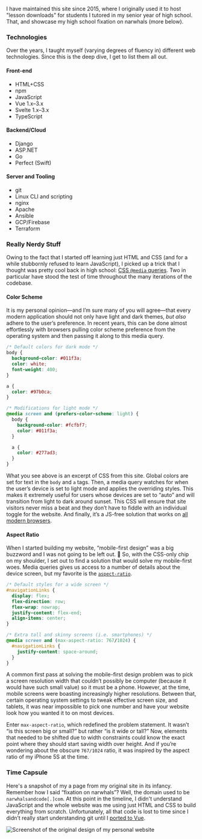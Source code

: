 I have maintained this site since 2015, where I originally used it to host "lesson downloads" for students I tutored in my senior year of high school. That, and showcase my high school fixation on narwhals (more below).

### Technologies

Over the years, I taught myself (varying degrees of fluency in) different web technologies. Since this is the deep dive, I get to list them all out.

<div class="multiColumn">
<div>

#### Front-end

- HTML+CSS
- npm
- JavaScript
- Vue 1.x–3.x
- Svelte 1.x–3.x
- TypeScript

</div>
<div>

#### Backend/Cloud

- Django
- ASP.NET
- Go
- Perfect (Swift)

</div>
<div>

#### Server and Tooling

- git
- Linux CLI and scripting
- nginx
- Apache
- Ansible
- GCP/Firebase
- Terraform

</div>
</div>

### Really Nerdy Stuff

Owing to the fact that I started off learning just HTML and CSS (and for a while stubbornly refused to learn JavaScript), I picked up a trick that I thought was pretty cool back in high school: [CSS `@media` queries](https://css-tricks.com/a-complete-guide-to-css-media-queries/). Two in particular have stood the test of time throughout the many iterations of the codebase.

<div class="multiColumn">
<div>

#### Color Scheme

It is my personal opinion—and I’m sure many of you will agree—that every modern application should not only have light and dark themes, _but also_ adhere to the user’s preference. In recent years, this can be done almost effortlessly with browsers pulling color scheme preference from the operating system and then passing it along to this media query.

```css
/* Default colors for dark mode */
body {
  background-color: #011f3a;
  color: white;
  font-weight: 400;
}

a {
  color: #97b0ca;
}

/* Modifications for light mode */
@media screen and (prefers-color-scheme: light) {
  body {
    background-color: #fcfbf7;
    color: #011f3a;
  }

  a {
    color: #277ad3;
  }
}
```

What you see above is an excerpt of CSS from this site. Global colors are set for text in the `body` and `a` tags. Then, a media query watches for when the user’s device is set to light mode and applies the overriding styles. This makes it extremely useful for users whose devices are set to “auto” and will transition from light to dark around sunset. This CSS will ensure that site visitors never miss a beat and they don’t have to fiddle with an individual toggle for the website. And finally, it’s a JS-free solution that works on [all modern browsers](https://caniuse.com/prefers-color-scheme).

</div>
<div>

#### Aspect Ratio

When I started building my website, “mobile-first design” was a big buzzword and I was not going to be left out. 😤 So, with the CSS-only chip on my shoulder, I set out to find a solution that would solve my mobile-first woes. Media queries gives us access to a number of details about the device screen, but my favorite is the [`aspect-ratio`](https://caniuse.com/mdn-css_at-rules_media_aspect-ratio).

```css
/* Default styles for a wide screen */
#navigationLinks {
  display: flex;
  flex-direction: row;
  flex-wrap: nowrap;
  justify-content: flex-end;
  align-items: center;
}

/* Extra tall and skinny screens (i.e. smartphones) */
@media screen and (max-aspect-ratio: 767/1024) {
  #navigationLinks {
    justify-content: space-around;
  }
}
```

A common first pass at solving the mobile-first design problem was to pick a screen resolution width that couldn’t possibly be computer (because it would have such small value) so it must be a phone. However, at the time, mobile screens were boasting increasingly higher resolutions. Between that, certain operating system settings to tweak effective screen size, and tablets, it was near impossible to pick one number and have your website look how you wanted it to on most devices.

Enter `max-aspect-ratio`, which redefined the problem statement. It wasn’t “is this screen big or small?” but rather “is it wide or tall?” Now, elements that needed to be shifted due to width constraints could know the exact point where they should start saving width over height. And if you’re wondering about the obscure `767/1024` ratio, it was inspired by the aspect ratio of my iPhone 5S at the time.

</div>
</div>

### Time Capsule

Here's a snapshot of my a page from my original site in its infancy. Remember how I said “fixation on narwhals”? Well, the domain used to be `narwhalsandcode[.]com`. At this point in the timeline, I didn't understand JavaScript and the whole website was me using just HTML and CSS to build everything from scratch. Unfortunately, all that code is lost to time since I didn’t really start understanding git until I [ported to Vue](https://github.com/imyourmanzi/MattManziUI/tree/29f792fb163ff2d44c248539f412b122a1bd3722).

<div class="centeredImage">
<img alt="Screenshot of the original design of my personal website" src="/img/projects/timecapsule.jpg" />
</div>
